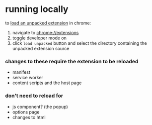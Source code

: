 # running locally

to [load an unpacked extension](https://developer.chrome.com/docs/extensions/get-started/tutorial/hello-world#load-unpacked) in chrome:

1. navigate to [chrome://extensions](chrome://extensions)
2. toggle developer mode on
3. click `load unpacked` button and select the directory containing the unpacked extension source  

### changes to these require the extension to be reloaded

- manifest
- service worker
- content scripts and the host page

### don't need to reload for

- js component? (the popup)
- options page
- changes to html
